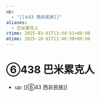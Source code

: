 ```yaml
---
up:
  - "[[⑥43 西非民族]]"
aliases:
  - 巴米累克人
ctime: 2025-03-01T13:44:51+08:00
mtime: 2025-10-01T11:40:30+08:00
---
```


# ⑥438 巴米累克人

- up: [[⑥43 西非民族]]

